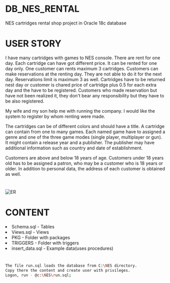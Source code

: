 # DB_NES_RENTAL
NES cartridges rental shop project in Oracle 18c database

# USER STORY

I have many cartridges with games to NES console. There are rent for one day. Each cartridge can have got different price. It can be rented for one day only. One customer can rents maximum 3 cartridges. Customers can make reservations at the renting day. They are not able to do it for the next day. Reservations limit is maximum 3 as well. Cartridges have to be returned nest day or customer is chared price of cartridge plus 0.5 for each extra day and the have to be registered. Customers who made reservation but have not been realized it, they don't bear any responsibility but they have to be also registered.

My wife and my son help me with running the company. I would like the system to register by whom renting were made.

The cartridges can be of different colors and should have a title. A cartridge can contain from one to many games. Each named game have to assigned a genre and one of the three game modes (single player, multiplayer or gun). It might contain a release year  and a publisher. The publisher may have additional information such as country and date of establishment.

Customers are above and below 18 years of age. Customers under 18 years old has to be assigned a patron, who may be a customer who is 18 years or older. In addition to personal data, the address of each customer is obtained as well.

# 

![ER](https://user-images.githubusercontent.com/109458567/200366457-8f078a54-dcb5-4ebe-be55-95e43a38a0d4.png)

# CONTENT

<lu>    
<li>Schema.sql  -  Tables</li>    
<li>Views.sql   -  Views</li>  
<li>PKG         -  Folder with packages</li>  
<li>TRIGGERS    -  Folder with triggers</li>
<li>insert_data.sql -  Example data(uses procedures)</li>
</lu>

#  

```BASH
The file run.sql loads the database from C:\NES directory. 
Copy there the content and create user with privileges.
Logon, run - @c:\NES\run.sql;
```